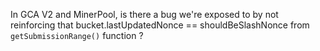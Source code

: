 In GCA V2 and MinerPool, is there a bug we're exposed to by not reinforcing that 
bucket.lastUpdatedNonce == shouldBeSlashNonce from `getSubmissionRange()` function ?